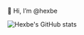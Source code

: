👋 Hi, I’m @hexbe

![Hexbe's GitHub stats](https://github-readme-stats-one-tau-83.vercel.app/api?username=hexbe&hide=contribs,prs)
